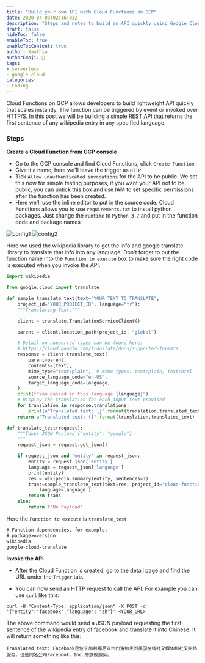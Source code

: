 ```yaml
---
title: "Build your own API with Cloud Functions on GCP"
date: 2020-04-03T02:16:03Z
description: "Steps and notes to build an API quickly using Google Cloud Functions"
draft: false
hideToc: false
enableToc: true
enableTocContent: true
author: Xanthia
authorEmoji: 🐹
tags:
- serverless
- google cloud
categories:
- Coding
---
```


Cloud Functions on GCP allows developers to build lightweight API quickly that scales instantly. The function can be triggered by event or invoked over HTTP/S. In this post we will be building a simple REST API that returns the first sentence of any wikipedia entry in any specified language.

### Steps

**Create a Cloud Function from GCP console**

- Go to the GCP console and find Cloud Functions, click `Create Function`
- Give it a name, here we'll leave the trigger as `HTTP`
- Tick `Allow unauthenticated invocations` for the API to be public. We set this now for simple testing purposes, if you want your API not to be public, you can untick this box and use IAM to set specific permissions after the function has been created.
- Here we'll use the inline editor to put in the source code. Cloud Functions allows you to use `requirements.txt` to install python packages. Just change the `runtime` to `Python 3.7` and put in the function code and package names

![config1](/images/cloud_function1.png)
![config2](/images/cloud_function2.png)

Here we used the wikipedia library to get the info and google translate library to translate that info into any language. Don't forget to put the function name into the `Function to execute` box to make sure the right code is executed when you invoke the API.


```main.py
import wikipedia

from google.cloud import translate

def sample_translate_text(text="YOUR_TEXT_TO_TRANSLATE", 
    project_id="YOUR_PROJECT_ID", language="fr"):
    """Translating Text."""

    client = translate.TranslationServiceClient()

    parent = client.location_path(project_id, "global")

    # Detail on supported types can be found here:
    # https://cloud.google.com/translate/docs/supported-formats
    response = client.translate_text(
        parent=parent,
        contents=[text],
        mime_type="text/plain",  # mime types: text/plain, text/html
        source_language_code="en-US",
        target_language_code=language,
    )
    print(f"You passed in this language {language}")
    # Display the translation for each input text provided
    for translation in response.translations:
        print(u"Translated text: {}".format(translation.translated_text))
    return u"Translated text: {}".format(translation.translated_text)

def translate_test(request):
    """Takes JSON Payload {"entity": "google"}
    """
    request_json = request.get_json()

    if request_json and 'entity' in request_json:
        entity = request_json['entity']
        language = request_json['language']
        print(entity)
        res = wikipedia.summary(entity, sentences=1)
        trans=sample_translate_text(text=res, project_id="cloud-function-demo-272320",
            language=language )
        return trans
    else:
        return f'No Payload'
```

Here the `Function to execute` is `translate_test`


```requirements.txt
# Function dependencies, for example:
# package>=version
wikipedia
google-cloud-translate
```

**Invoke the API**

- After the Cloud Function is created, go to the detail page and find the URL under the `Trigger` tab.

- You can now send an HTTP request to call the API. For example you can use `curl` like this:
```
curl -H "Content-Type: application/json" -X POST -d '{"entity":"facebook","language": "zh"}' <YOUR_URL>
```

The above command would send a JSON payload requesting the first sentence of the wikipedia entry of facebook and translate it into Chinese. It will return something like this:
```
Translated text: Facebook是位于加利福尼亚州门洛帕克的美国在线社交媒体和社交网络服务，也是同名公司Facebook，Inc.的旗舰服务。
```

